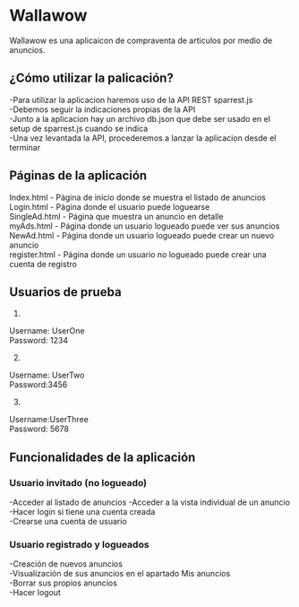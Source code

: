 # Wallawow
Wallawow es una aplicaicon de compraventa de articulos por medio de anuncios. 
 

## ¿Cómo utilizar la palicación?
-Para utilizar la aplicacion haremos uso de la API REST sparrest.js  
-Debemos seguir la indicaciones propias de la API  
-Junto a la aplicacion hay un archivo db.json que debe ser usado en el setup de sparrest.js cuando se indica  
-Una vez levantada la API, procederemos a lanzar la aplicacion desde el terminar 



## Páginas de la aplicación
Index.html - Página de inicio donde se muestra el listado de anuncios  
Login.html - Página donde el usuario puede loguearse  
SingleAd.html - Página que muestra un anuncio en detalle  
myAds.html - Página donde un usuario logueado puede ver sus anuncios  
NewAd.html - Página donde un usuario logueado puede crear un nuevo anuncio  
register.html - Página donde un usuario no logueado puede crear una cuenta de registro  



## Usuarios de prueba
1.
Username: UserOne  
Password: 1234 

2.
Username: UserTwo  
Password:3456  

3.
Username:UserThree  
Password: 5678  



## Funcionalidades de la aplicación

### Usuario invitado (no logueado)
-Acceder al listado de anuncios 
-Acceder a la vista individual de un anuncio  
-Hacer login si tiene una cuenta creada  
-Crearse una cuenta de usuario  

### Usuario registrado y logueados
-Creación de nuevos anuncios  
-Visualización de sus anuncios en el apartado Mis anuncios  
-Borrar sus propios anuncios  
-Hacer logout  

